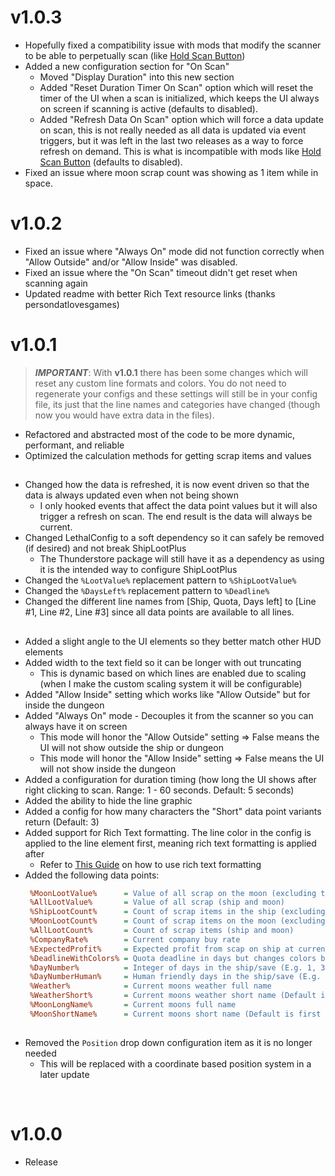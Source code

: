 # v1.0.3
- Hopefully fixed a compatibility issue with mods that modify the scanner to be able to perpetually scan (like [Hold Scan Button](https://thunderstore.io/c/lethal-company/p/FutureSavior/Hold_Scan_Button/))
- Added a new configuration section for "On Scan"
  - Moved "Display Duration" into this new section
  - Added "Reset Duration Timer On Scan" option which will reset the timer of the UI when a scan is initialized, which keeps the UI always on screen if scanning is active (defaults to disabled).
  - Added "Refresh Data On Scan" option which will force a data update on scan, this is not really needed as all data is updated via event triggers, but it was left in the last two releases as a way to force refresh on demand. This is what is incompatible with mods like [Hold Scan Button](https://thunderstore.io/c/lethal-company/p/FutureSavior/Hold_Scan_Button/) (defaults to disabled).
- Fixed an issue where moon scrap count was showing as 1 item while in space.

# v1.0.2
- Fixed an issue where "Always On" mode did not function correctly when "Allow Outside" and/or "Allow Inside" was disabled.
- Fixed an issue where the "On Scan" timeout didn't get reset when scanning again
- Updated readme with better Rich Text resource links (thanks persondatlovesgames)

# v1.0.1
> **_IMPORTANT_**: With **v1.0.1** there has been some changes which will reset any custom line formats and colors. You do not need to regenerate your configs and these settings will still be in your config file, its just that the line names and categories have changed (though now you would have extra data in the files).

- Refactored and abstracted most of the code to be more dynamic, performant, and reliable
- Optimized the calculation methods for getting scrap items and values

##
- Changed how the data is refreshed, it is now event driven so that the data is always updated even when not being shown
  - I only hooked events that affect the data point values but it will also trigger a refresh on scan. The end result is the data will always be current.
- Changed LethalConfig to a soft dependency so it can safely be removed (if desired) and not break ShipLootPlus
  - The Thunderstore package will still have it as a dependency as using it is the intended way to configure ShipLootPlus
- Changed the ```%LootValue%``` replacement pattern to ```%ShipLootValue%```
- Changed the ```%DaysLeft%``` replacement pattern to ```%Deadline%```
- Changed the different line names from [Ship, Quota, Days left] to [Line #1, Line #2, Line #3] since all data points are available to all lines.
##
- Added a slight angle to the UI elements so they better match other HUD elements
- Added width to the text field so it can be longer with out truncating
  - This is dynamic based on which lines are enabled due to scaling (when I make the custom scaling system it will be configurable)
- Added "Allow Inside" setting which works like "Allow Outside" but for inside the dungeon
- Added "Always On" mode - Decouples it from the scanner so you can always have it on screen
  - This mode will honor the "Allow Outside" setting => False means the UI will not show outside the ship or dungeon
  - This mode will honor the "Allow Inside" setting => False means the UI will not show inside the dungeon
- Added a configuration for duration timing (how long the UI shows after right clicking to scan. Range: 1 - 60 seconds. Default: 5 seconds)
- Added the ability to hide the line graphic
- Added a config for how many characters the "Short" data point variants return (Default: 3)
- Added support for Rich Text formatting. The line color in the config is applied to the line element first, meaning rich text formatting is applied after
  - Refer to [This Guide](https://docs.unity3d.com/Packages/com.unity.ugui@1.0/manual/StyledText.html) on how to use rich text formatting
- Added the following data points:
  ```cfg
   %MoonLootValue%      = Value of all scrap on the moon (excluding the ship)
   %AllLootValue%       = Value of all scrap (ship and moon)
   %ShipLootCount%      = Count of scrap items in the ship (excluding the moon)
   %MoonLootCount%      = Count of scrap items on the moon (excluding the ship)
   %AllLootCount%       = Count of scrap items (ship and moon)
   %CompanyRate%        = Current company buy rate
   %ExpectedProfit%     = Expected profit from scap on ship at current company buy rate
   %DeadlineWithColors% = Quota deadline in days but changes colors based on value (color thresholds will be customizable in the future)
   %DayNumber%          = Integer of days in the ship/save (E.g. 1, 3 ,10)
   %DayNumberHuman%     = Human friendly days in the ship/save (E.g. 1st, 3rd, 10th)
   %Weather%            = Current moons weather full name
   %WeatherShort%       = Current moons weather short name (Default is first 3 characters)
   %MoonLongName%       = Current moons full name
   %MoonShortName%      = Current moons short name (Default is first 3 characters)
  ```
##
- Removed the ```Position``` drop down configuration item as it is no longer needed
  - This will be replaced with a coordinate based position system in a later update

</br>

# v1.0.0
- Release